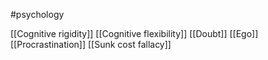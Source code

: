#psychology 

[[Cognitive rigidity]]
[[Cognitive flexibility]]
[[Doubt]]
[[Ego]]
[[Procrastination]]
[[Sunk cost fallacy]]

